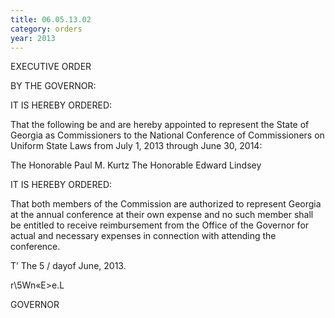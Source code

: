 ```yaml
---
title: 06.05.13.02
category: orders
year: 2013
---
```

 

EXECUTIVE ORDER

BY THE GOVERNOR:

IT IS HEREBY ORDERED:

That the following be and are hereby appointed to represent the
State of Georgia as Commissioners to the National Conference of
Commissioners on Uniform State Laws from July 1, 2013 through
June 30, 2014:

The Honorable Paul M. Kurtz
The Honorable Edward Lindsey

IT IS HEREBY ORDERED:

That both members of the Commission are authorized to represent
Georgia at the annual conference at their own expense and no such
member shall be entitled to receive reimbursement from the Office
of the Governor for actual and necessary expenses in connection
with attending the conference.

T’
The 5 / dayof June, 2013.

r\5Wn«E>e.L

GOVERNOR

